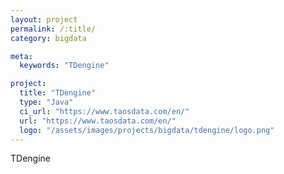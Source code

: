 ```yaml
---
layout: project
permalink: /:title/
category: bigdata

meta:
  keywords: "TDengine"

project:
  title: "TDengine"
  type: "Java"
  ci_url: "https://www.taosdata.com/en/"
  url: "https://www.taosdata.com/en/"
  logo: "/assets/images/projects/bigdata/tdengine/logo.png"
---
```


<p>TDengine</p>
